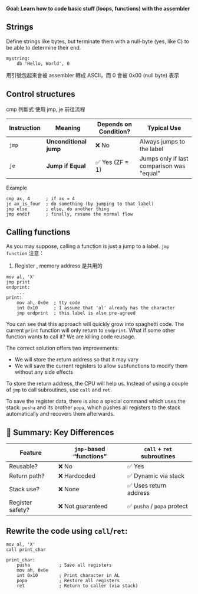 **Goal: Learn how to code basic stuff (loops, functions) with the assembler**

## Strings

Define strings like bytes, but terminate them with a null-byte (yes, like C) to be able to determine their end.

```assembly
mystring:
    db 'Hello, World', 0
```

用引號包起來會被 assembler 轉成 ASCII，而 0 會被 0x00 (null byte) 表示
## Control structures

cmp 判斷式
使用 jmp, je 前往流程

| Instruction | Meaning                | Depends on Condition? | Typical Use                               |
| ----------- | ---------------------- | --------------------- | ----------------------------------------- |
| `jmp`       | **Unconditional jump** | ❌ No                  | Always jumps to the label                 |
| `je`        | **Jump if Equal**      | ✅ Yes (ZF = 1)        | Jumps only if last comparison was "equal" |

Example
```assembly
cmp ax, 4      ; if ax = 4
je ax_is_four  ; do something (by jumping to that label)
jmp else       ; else, do another thing
jmp endif      ; finally, resume the normal flow
```

## Calling functions

As you may suppose, calling a function is just a jump to a label.
`jmp function`
注意：
1. Register , memory address 是共用的

```
mov al, 'X'
jmp print
endprint:
    ...
print:
    mov ah, 0x0e  ; tty code
    int 0x10      ; I assume that 'al' already has the character
    jmp endprint  ; this label is also pre-agreed
```

You can see that this approach will quickly grow into spaghetti code. The current `print` function will only return to `endprint`. What if some other function wants to call it? We are killing code reusage.

The correct solution offers two improvements:
- We will store the return address so that it may vary
- We will save the current registers to allow subfunctions to modify them without any side effects

To store the return address, the CPU will help us. Instead of using a couple of `jmp` to call subroutines, use `call` and `ret`.

To save the register data, there is also a special command which uses the stack: `pusha` and its brother `popa`, which pushes all registers to the stack automatically and recovers them afterwards.
## 🧠 Summary: Key Differences

|Feature|`jmp`-based “functions”|`call` + `ret` subroutines|
|---|---|---|
|Reusable?|❌ No|✅ Yes|
|Return path?|❌ Hardcoded|✅ Dynamic via stack|
|Stack use?|❌ None|✅ Uses return address|
|Register safety?|❌ Not guaranteed|✅ `pusha` / `popa` protect|

## Rewrite the code using `call`/`ret`:

```
mov al, 'X'
call print_char

print_char:
    pusha           ; Save all registers
    mov ah, 0x0e
    int 0x10        ; Print character in AL
    popa            ; Restore all registers
    ret             ; Return to caller (via stack)
```